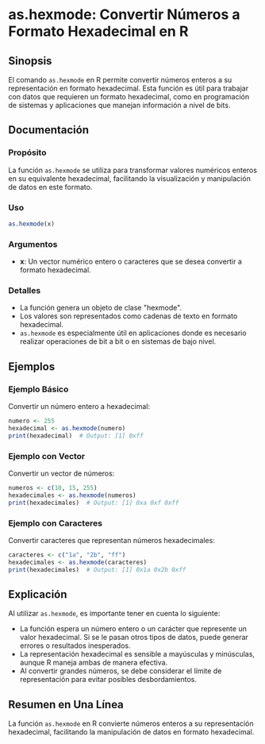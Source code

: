 <!--
Meta Description: # as.hexmode: Convertir Números a Formato Hexadecimal en R ## Sinopsis El comando `as.hexmode` en R permite convertir números enteros a su representac...
Meta Keywords: hexadecimal, hexmode, convertir, formato, números
-->

# as.hexmode: Convertir Números a Formato Hexadecimal en R

## Sinopsis
El comando `as.hexmode` en R permite convertir números enteros a su representación en formato hexadecimal. Esta función es útil para trabajar con datos que requieren un formato hexadecimal, como en programación de sistemas y aplicaciones que manejan información a nivel de bits.

## Documentación
### Propósito
La función `as.hexmode` se utiliza para transformar valores numéricos enteros en su equivalente hexadecimal, facilitando la visualización y manipulación de datos en este formato.

### Uso
```R
as.hexmode(x)
```

### Argumentos
- **x**: Un vector numérico entero o caracteres que se desea convertir a formato hexadecimal.

### Detalles
- La función genera un objeto de clase "hexmode".
- Los valores son representados como cadenas de texto en formato hexadecimal.
- `as.hexmode` es especialmente útil en aplicaciones donde es necesario realizar operaciones de bit a bit o en sistemas de bajo nivel.

## Ejemplos
### Ejemplo Básico
Convertir un número entero a hexadecimal:
```R
numero <- 255
hexadecimal <- as.hexmode(numero)
print(hexadecimal)  # Output: [1] 0xff
```

### Ejemplo con Vector
Convertir un vector de números:
```R
numeros <- c(10, 15, 255)
hexadecimales <- as.hexmode(numeros)
print(hexadecimales)  # Output: [1] 0xa 0xf 0xff
```

### Ejemplo con Caracteres
Convertir caracteres que representan números hexadecimales:
```R
caracteres <- c("1a", "2b", "ff")
hexadecimales <- as.hexmode(caracteres)
print(hexadecimales)  # Output: [1] 0x1a 0x2b 0xff
```

## Explicación
Al utilizar `as.hexmode`, es importante tener en cuenta lo siguiente:
- La función espera un número entero o un carácter que represente un valor hexadecimal. Si se le pasan otros tipos de datos, puede generar errores o resultados inesperados.
- La representación hexadecimal es sensible a mayúsculas y minúsculas, aunque R maneja ambas de manera efectiva.
- Al convertir grandes números, se debe considerar el límite de representación para evitar posibles desbordamientos.

## Resumen en Una Línea
La función `as.hexmode` en R convierte números enteros a su representación hexadecimal, facilitando la manipulación de datos en formato hexadecimal.